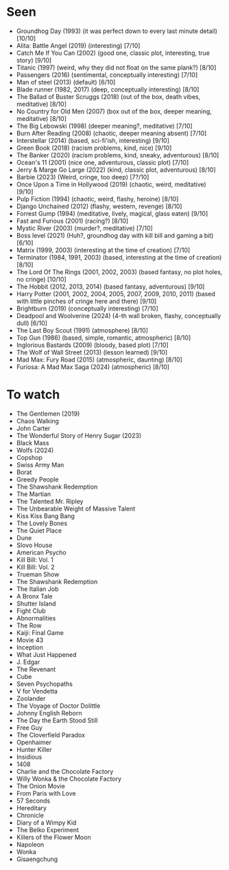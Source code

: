 # Seen

- Groundhog Day (1993) (it was perfect down to every last minute detail) [10/10]
- Alita: Battle Angel (2019) (interesting) [7/10]
- Catch Me If You Can (2002) (good one, classic plot, interesting, true story) [9/10]
- Titanic (1997) (weird, why they did not float on the same plank?) [8/10]
- Passengers (2016) (sentimental, conceptually interesting) [7/10]
- Man of steel (2013) (default) [6/10]
- Blade runner (1982, 2017) (deep, conceptually interesting) [8/10]
- The Ballad of Buster Scruggs (2018) (out of the box, death vibes, meditative) [8/10]
- No Country for Old Men (2007) (box out of the box, deeper meaning, meditative) [8/10]
- The Big Lebowski (1998) (deeper meaning?, meditative) [7/10]
- Burn After Reading (2008) (chaotic, deeper meaning absent) [7/10]
- Interstellar (2014) (based, sci-fi'ish, interesting) [9/10]
- Green Book (2018) (racism problems, kind, nice) [9/10]
- The Banker (2020) (racism problems, kind, sneaky, adventurous) [8/10]
- Ocean's 11 (2001) (nice one, adventurous, classic plot) [7/10]
- Jerry & Marge Go Large (2022) (kind, classic plot, adventurous) [8/10]
- Barbie (2023) (Weird, cringe, too deep) [7?/10]
- Once Upon a Time in Hollywood (2019) (chaotic, weird, meditative) [9/10]
- Pulp Fiction (1994) (chaotic, weird, flashy, heroine) [8/10]
- Django Unchained (2012) (flashy, western, revenge) [8/10]
- Forrest Gump (1994) (meditative, lively, magical, glass eaten) [9/10]
- Fast and Furious (2001) (racing?) [8/10]
- Mystic River (2003) (murder?, meditative) [7/10]
- Boss level (2021) (Huh?, groundhog day with kill bill and gaming a bit) [6/10]
- Matrix (1999, 2003) (interesting at the time of creation) [7/10]
- Terminator (1984, 1991, 2003) (based, interesting at the time of creation) [8/10]
- The Lord Of The Rings (2001, 2002, 2003) (based fantasy, no plot holes, no cringe) [10/10]
- The Hobbit (2012, 2013, 2014) (based fantasy, adventurous) [9/10]
- Harry Potter (2001, 2002, 2004, 2005, 2007, 2009, 2010, 2011) (based with little pinches of cringe here and there) [9/10]
- Brightburn (2019) (conceptually interesting) [7/10]
- Deadpool and Woolverine (2024) (4-th wall broken, flashy, conceptually dull) [6/10]
- The Last Boy Scout (1991) (atmosphere) [8/10]
- Top Gun (1986) (based, simple, romantic, atmospheric) [8/10]
- Inglorious Bastards (2009) (bloody, based plot) [7/10]
- The Wolf of Wall Street (2013) (lesson learned) [9/10]
- Mad Max: Fury Road (2015) (atmospheric, daunting) [8/10]
- Furiosa: A Mad Max Saga (2024) (atmospheric) [8/10]

# To watch

- The Gentlemen (2019)
- Chaos Walking
- John Carter
- The Wonderful Story of Henry Sugar (2023)
- Black Mass
- Wolfs (2024)
- Copshop
- Swiss Army Man
- Borat
- Greedy People
- The Shawshank Redemption
- The Martian
- The Talented Mr. Ripley
- The Unbearable Weight of Massive Talent
- Kiss Kiss Bang Bang
- The Lovely Bones
- The Quiet Place
- Dune
- Slovo House
- American Psycho
- Kill Bill: Vol. 1
- Kill Bill: Vol. 2
- Trueman Show
- The Shawshank Redemption
- The Italian Job
- A Bronx Tale
- Shutter Island
- Fight Club
- Abnormalities
- The Row
- Kaiji: Final Game
- Movie 43
- Inception
- What Just Happened
- J. Edgar
- The Revenant
- Cube
- Seven Psychopaths
- V for Vendetta
- Zoolander
- The Voyage of Doctor Dolittle
- Johnny English Reborn
- The Day the Earth Stood Still
- Free Guy
- The Cloverfield Paradox
- Openhaimer
- Hunter Killer
- Insidious
- 1408
- Charlie and the Chocolate Factory
- Willy Wonka & the Chocolate Factory
- The Onion Movie
- From Paris with Love
- 57 Seconds
- Hereditary
- Chronicle
- Diary of a Wimpy Kid
- The Belko Experiment
- Killers of the Flower Moon
- Napoleon
- Wonka
- Gisaengchung

